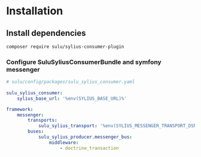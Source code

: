 # Installation

## Install dependencies

```bash
composer require sulu/sylius-consumer-plugin
```

### Configure SuluSyliusConsumerBundle and symfony messenger

```yaml
# sulu/config/packages/sulu_sylius_consumer.yaml
 
sulu_sylius_consumer:
    sylius_base_url: '%env(SYLIUS_BASE_URL)%'

framework:
    messenger:
        transports:
            sulu_sylius_transport: '%env(SYLIUS_MESSENGER_TRANSPORT_DSN)%'
        buses:
            sulu_sylius_producer.messenger_bus:
                middleware:
                    - doctrine_transaction
```
